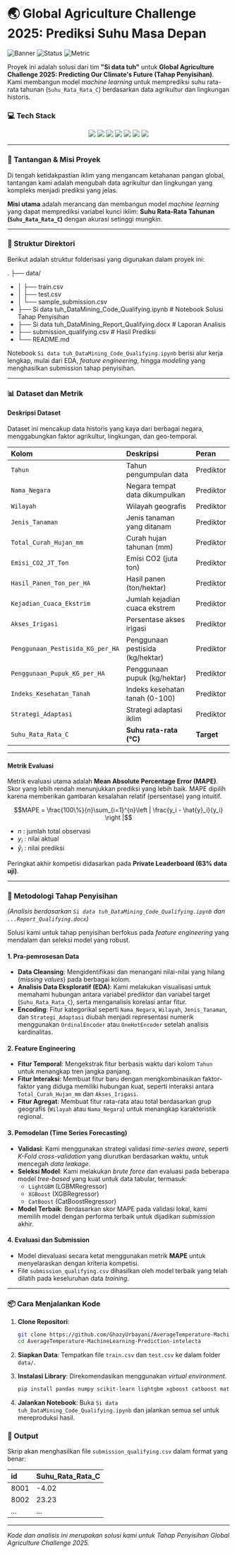 # 🌏 Global Agriculture Challenge 2025: Prediksi Suhu Masa Depan

![Banner](https://img.shields.io/badge/Project-Climate%20Prediction-blue) ![Status](https://img.shields.io/badge/Status-Qualifying%20Round-green) ![Metric](https://img.shields.io/badge/Metric-MAPE-yellow)

Proyek ini adalah solusi dari tim **"Si data tuh"** untuk **Global Agriculture Challenge 2025: Predicting Our Climate's Future (Tahap Penyisihan)**. Kami membangun model *machine learning* untuk memprediksi suhu rata-rata tahunan (`Suhu_Rata_Rata_C`) berdasarkan data agrikultur dan lingkungan historis.

### 💻 Tech Stack

<p align="center">
  <img src="https://img.shields.io/badge/Python-3776AB?style=for-the-badge&logo=python&logoColor=white">
  <img src="https://img.shields.io/badge/pandas-150458?style=for-the-badge&logo=pandas&logoColor=white">
  <img src="https://img.shields.io/badge/scikit--learn-F7931E?style=for-the-badge&logo=scikit-learn&logoColor=white">
  <img src="https://img.shields.io/badge/Numpy-013243?style=for-the-badge&logo=numpy&logoColor=white">
  <img src="https://img.shields.io/badge/XGBoost-147F9B?style=for-the-badge&logo=xgboost&logoColor=white">
  <img src="https://img.shields.io/badge/LightGBM-4169E1?style=for-the-badge&logo=lightgbm&logoColor=white">
  <img src="https://img.shields.io/badge/CatBoost-FF6600?style=for-the-badge&logo=catboost&logoColor=white">
</p>

---

### 🎯 Tantangan & Misi Proyek

Di tengah ketidakpastian iklim yang mengancam ketahanan pangan global, tantangan kami adalah mengubah data agrikultur dan lingkungan yang kompleks menjadi prediksi yang jelas.

**Misi utama** adalah merancang dan membangun model *machine learning* yang dapat memprediksi variabel kunci iklim: **Suhu Rata-Rata Tahunan (`Suhu_Rata_Rata_C`)** dengan akurasi setinggi mungkin.

---

### 📂 Struktur Direktori

Berikut adalah struktur folderisasi yang digunakan dalam proyek ini:

. ├── data/
- │ ├── train.csv
- │ ├── test.csv
- │ └── sample_submission.csv
- ├── Si data tuh_DataMining_Code_Qualifying.ipynb # Notebook Solusi Tahap Penyisihan
- ├── Si data tuh_DataMining_Report_Qualifying.docx # Laporan Analisis
- ├── submission_qualifying.csv # Hasil Prediksi
- └── README.md

Notebook `Si data tuh_DataMining_Code_Qualifying.ipynb` berisi alur kerja lengkap, mulai dari EDA, *feature engineering*, hingga *modeling* yang menghasilkan submission tahap penyisihan.

---

### 📊 Dataset dan Metrik

#### Deskripsi Dataset
Dataset ini mencakup data historis yang kaya dari berbagai negara, menggabungkan faktor agrikultur, lingkungan, dan geo-temporal.

| Kolom | Deskripsi | Peran |
| :--- | :--- | :--- |
| `Tahun` | Tahun pengumpulan data | Prediktor |
| `Nama_Negara` | Negara tempat data dikumpulkan | Prediktor |
| `Wilayah` | Wilayah geografis | Prediktor |
| `Jenis_Tanaman` | Jenis tanaman yang ditanam | Prediktor |
| `Total_Curah_Hujan_mm` | Curah hujan tahunan (mm) | Prediktor |
| `Emisi_CO2_JT_Ton` | Emisi CO2 (juta ton) | Prediktor |
| `Hasil_Panen_Ton_per_HA`| Hasil panen (ton/hektar) | Prediktor |
| `Kejadian_Cuaca_Ekstrim`| Jumlah kejadian cuaca ekstrem | Prediktor |
| `Akses_Irigasi` | Persentase akses irigasi | Prediktor |
| `Penggunaan_Pestisida_KG_per_HA`| Penggunaan pestisida (kg/hektar) | Prediktor |
| `Penggunaan_Pupuk_KG_per_HA`| Penggunaan pupuk (kg/hektar) | Prediktor |
| `Indeks_Kesehatan_Tanah`| Indeks kesehatan tanah (0-100) | Prediktor |
| `Strategi_Adaptasi` | Strategi adaptasi iklim | Prediktor |
| `Suhu_Rata_Rata_C` | **Suhu rata-rata (°C)** | **Target** |

---

#### Metrik Evaluasi
Metrik evaluasi utama adalah **Mean Absolute Percentage Error (MAPE)**. Skor yang lebih rendah menunjukkan prediksi yang lebih baik. MAPE dipilih karena memberikan gambaran kesalahan relatif (persentase) yang intuitif.

$$MAPE = \frac{100\%}{n}\sum_{i=1}^{n}\left | \frac{y_i - \hat{y}_i}{y_i} \right |$$

- $n$ : jumlah total observasi
- $y_i$ : nilai aktual
- $\hat{y}_i$ : nilai prediksi

Peringkat akhir kompetisi didasarkan pada **Private Leaderboard (63% data uji)**.

---

### 🚀 Metodologi Tahap Penyisihan
*(Analisis berdasarkan `Si data tuh_DataMining_Code_Qualifying.ipynb` dan `...Report_Qualifying.docx`)*

Solusi kami untuk tahap penyisihan berfokus pada *feature engineering* yang mendalam dan seleksi model yang robust.

#### 1. Pra-pemrosesan Data
* **Data Cleansing**: Mengidentifikasi dan menangani nilai-nilai yang hilang (*missing values*) pada berbagai kolom.
* **Analisis Data Eksploratif (EDA)**: Kami melakukan visualisasi untuk memahami hubungan antara variabel prediktor dan variabel target (`Suhu_Rata_Rata_C`), serta menganalisis korelasi antar fitur.
* **Encoding**: Fitur kategorikal seperti `Nama_Negara`, `Wilayah`, `Jenis_Tanaman`, dan `Strategi_Adaptasi` diubah menjadi representasi numerik menggunakan `OrdinalEncoder` atau `OneHotEncoder` setelah analisis kardinalitas.

#### 2. Feature Engineering
* **Fitur Temporal**: Mengekstrak fitur berbasis waktu dari kolom `Tahun` untuk menangkap tren jangka panjang.
* **Fitur Interaksi**: Membuat fitur baru dengan mengkombinasikan faktor-faktor yang diduga memiliki hubungan kuat, seperti interaksi antara `Total_Curah_Hujan_mm` dan `Akses_Irigasi`.
* **Fitur Agregat**: Membuat fitur rata-rata atau total berdasarkan grup geografis (`Wilayah` atau `Nama_Negara`) untuk menangkap karakteristik regional.

#### 3. Pemodelan (Time Series Forecasting)
* **Validasi**: Kami menggunakan strategi validasi *time-series aware*, seperti *K-Fold cross-validation* yang diurutkan berdasarkan waktu, untuk mencegah *data leakage*.
* **Seleksi Model**: Kami melakukan *brute force* dan evaluasi pada beberapa model *tree-based* yang kuat untuk data tabular, termasuk:
    - `LightGBM` (LGBMRegressor)
    - `XGBoost` (XGBRegressor)
    - `CatBoost` (CatBoostRegressor)
* **Model Terbaik**: Berdasarkan skor MAPE pada validasi lokal, kami memilih model dengan performa terbaik untuk dijadikan *submission* akhir.

#### 4. Evaluasi dan Submission
* Model dievaluasi secara ketat menggunakan metrik **MAPE** untuk menyelaraskan dengan kriteria kompetisi.
* File `submission_qualifying.csv` dihasilkan oleh model terbaik yang telah dilatih pada keseluruhan data *training*.

---

### 📦 Cara Menjalankan Kode

1.  **Clone Repositori**:
    ```bash
    git clone https://github.com/GhazyUrbayani/AverageTemperature-MachineLearning-Prediction-intelecta
    cd AverageTemperature-MachineLearning-Prediction-intelecta
    ```

2.  **Siapkan Data**: Tempatkan file `train.csv` dan `test.csv` ke dalam folder `data/`.

3.  **Instalasi Library**: Direkomendasikan menggunakan *virtual environment*.
    ```bash
    pip install pandas numpy scikit-learn lightgbm xgboost catboost matplotlib seaborn jupyter
    ```

4.  **Jalankan Notebook**:
    Buka `Si data tuh_DataMining_Code_Qualifying.ipynb` dan jalankan semua sel untuk mereproduksi hasil.

### 📄 Output

Skrip akan menghasilkan file `submission_qualifying.csv` dalam format yang benar:

| id | Suhu_Rata_Rata_C |
| :--- | :--- |
| 8001 | -4.02 |
| 8002 | 23.23 |
| ... | ... |

---
*Kode dan analisis ini merupakan solusi kami untuk Tahap Penyisihan Global Agriculture Challenge 2025.*
